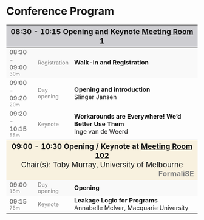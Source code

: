    
<div class="col-lg8 mx-auto">
    <h1 class="display-4" style="text-align: left;">
    Conference Program
    </h1>
<p>
<table cellpadding="10" cellspacing="0" style="width: 100%; border-collapse: collapse;">
    <thead>
        <tr>
            <th colspan="3" style="background-color: #cdcdd1; font-weight: bold; font-size: 1.2em;">
                08:30 - 10:15  Opening and Keynote  <a href="#">Meeting Room 1</a><br>
            </th>
        </tr>
    </thead>
    <tbody>
        <tr style="background-color: #f9f9f9;">
            <td style="width: 15%; font-weight: bold; color: gray;">08:30 - 09:00<br><span style="font-weight: normal; font-size: 0.8em;">30m</span></td>
            <td style="width: 15%; font-size: 0.9em; color: gray;">Registration</td>
            <td><b>Walk-in and Registration</b></td>
        </tr>
        <tr>
            <td style="width: 15%; font-weight: bold; color: gray;">09:00 - 09:20<br><span style="font-weight: normal; font-size: 0.8em;">20m</span></td>
            <td style="width: 15%; font-size: 0.9em; color: gray;">Day opening</td>
            <td><b>Opening and introduction</b><br>Slinger Jansen</td>
        </tr>
        <tr>
            <td style="width: 15%; font-weight: bold; color: gray;">09:20 - 10:15<br><span style="font-weight: normal; font-size: 0.8em;">55m</span></td>
            <td style="width: 15%; font-size: 0.9em; color: gray;">Keynote</td>
            <td><b>Workarounds are Everywhere! We’d Better Use Them</b><br>Inge van de Weerd</td>
        </tr>
        <tr>
            <th colspan="3" style="background-color: #f8f1df; font-weight: bold; font-size: 1.2em;">
                09:00 - 10:30 Opening / Keynote at <a href="#">Meeting Room 102</a><br>
                <span style="font-weight: normal;">Chair(s): Toby Murray, University of Melbourne</span>
                <span style="float: right; color: gray;">FormaliSE</span>
            </th>
        </tr>
        <tr style="background-color: #f9f9f9;">
            <td style="width: 15%; font-weight: bold; color: gray;">09:00<br><span style="font-weight: normal; font-size: 0.8em;">15m</span></td>
            <td style="width: 15%; font-size: 0.9em; color: gray;">Day opening</td>
            <td><b>Opening</b></td>
        </tr>
        <tr>
            <td style="width: 15%; font-weight: bold; color: gray;">09:15<br><span style="font-weight: normal; font-size: 0.8em;">75m</span></td>
            <td style="width: 15%; font-size: 0.9em; color: gray;">Keynote</td>
            <td><b>Leakage Logic for Programs</b><br>Annabelle McIver, Macquarie University</td>
        </tr>
    </tbody>
</table>
</p>

